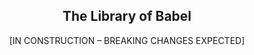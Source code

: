 <div align="center">

## The Library of Babel

[IN CONSTRUCTION – BREAKING CHANGES EXPECTED]

</div>
